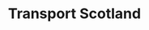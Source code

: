 ---
schema: default
title: Transport Scotland
description: An executive agency of Scottish Government
logo: 'https://upload.wikimedia.org/wikipedia/en/8/8e/Transport_Scotland_logo.png'
type:
  - Executive agency
portal_url: ''
org_url: 'https://www.transport.gov.scot/'
twitter_handle: transcotland
gss_code: ''
wikidata_org_qid: ''
wikidata_portal_qid: ''
wdtk_id: transport_scotland
---